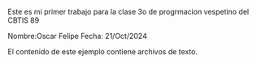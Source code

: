 Este es mi primer trabajo para la clase 3o de progrmacion vespetino del CBTIS 89

Nombre:Oscar Felipe Fecha: 21/Oct/2024

El contenido de este ejemplo contiene archivos de texto.
